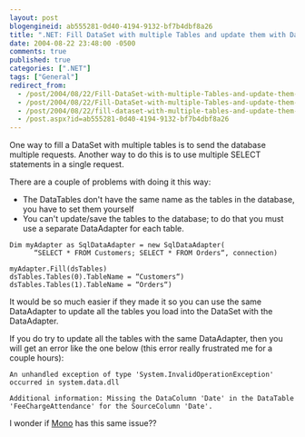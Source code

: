 ```yaml
---
layout: post
blogengineid: ab555281-0d40-4194-9132-bf7b4dbf8a26
title: ".NET: Fill DataSet with multiple Tables and update them with DataAdapter"
date: 2004-08-22 23:48:00 -0500
comments: true
published: true
categories: [".NET"]
tags: ["General"]
redirect_from: 
  - /post/2004/08/22/Fill-DataSet-with-multiple-Tables-and-update-them-with-DataAdapter.aspx
  - /post/2004/08/22/Fill-DataSet-with-multiple-Tables-and-update-them-with-DataAdapter
  - /post/2004/08/22/fill-dataset-with-multiple-tables-and-update-them-with-dataadapter
  - /post.aspx?id=ab555281-0d40-4194-9132-bf7b4dbf8a26
---
```


One way to fill a DataSet with multiple tables is to send the database multiple requests. Another way to do this is to use multiple SELECT statements in a single request.

There are a couple of problems with doing it this way:

- The DataTables don't have the same name as the tables in the database, you have to set them yourself
- You can't update/save the tables to the database; to do that you must use a separate DataAdapter for each table.

```VB
Dim myAdapter as SqlDataAdapter = new SqlDataAdapter(
      “SELECT * FROM Customers; SELECT * FROM Orders“, connection)

myAdapter.Fill(dsTables)
dsTables.Tables(0).TableName = “Customers“)
dsTables.Tables(1).TableName = “Orders“)
```

It would be so much easier if they made it so you can use the same DataAdapter to update all the tables you load into the DataSet with the DataAdapter.

If you do try to update all the tables with the same DataAdapter, then you will get an error like the one below (this error really frustrated me for a couple hours):

```
An unhandled exception of type 'System.InvalidOperationException' occurred in system.data.dll

Additional information: Missing the DataColumn 'Date' in the DataTable 'FeeChargeAttendance' for the SourceColumn 'Date'.
```

I wonder if <a title="Mono Project" href="http://mono-project.com" target="_blank">Mono</a> has this same issue??
